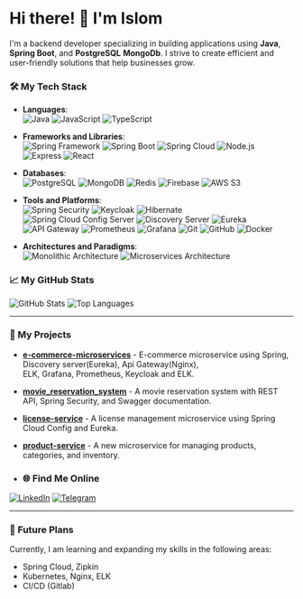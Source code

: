 # Hi there! 👋 I'm Islom

I'm a backend developer specializing in building applications using **Java**, **Spring Boot**, and **PostgreSQL** **MongoDb**. I strive to create efficient and user-friendly solutions that help businesses grow.

### 🛠️ My Tech Stack
- **Languages**: <br/>
![Java](https://img.shields.io/badge/Java-ED8B00?style=for-the-badge&logo=java&logoColor=white)
![JavaScript](https://img.shields.io/badge/JavaScript-F7DF1E?style=for-the-badge&logo=javascript&logoColor=black)
![TypeScript](https://img.shields.io/badge/TypeScript-007ACC?style=for-the-badge&logo=typescript&logoColor=white)

- **Frameworks and Libraries**:<br/>
![Spring Framework](https://img.shields.io/badge/Spring%20Framework-6DB33F?style=for-the-badge&logo=spring&logoColor=white)
![Spring Boot](https://img.shields.io/badge/Spring%20Boot-6DB33F?style=for-the-badge&logo=springboot&logoColor=white)
![Spring Cloud](https://img.shields.io/badge/Spring%20Cloud-6DB33F?style=for-the-badge&logo=springcloud&logoColor=white)
![Node.js](https://img.shields.io/badge/Node.js-339933?style=for-the-badge&logo=nodedotjs&logoColor=white)
![Express](https://img.shields.io/badge/Express-000000?style=for-the-badge&logo=express&logoColor=white)
![React](https://img.shields.io/badge/React-61DAFB?style=for-the-badge&logo=react&logoColor=black)


- **Databases**:<br/>
![PostgreSQL](https://img.shields.io/badge/PostgreSQL-316192?style=for-the-badge&logo=postgresql&logoColor=white)
![MongoDB](https://img.shields.io/badge/MongoDB-47A248?style=for-the-badge&logo=mongodb&logoColor=white)
![Redis](https://img.shields.io/badge/Redis-DC382D?style=for-the-badge&logo=redis&logoColor=white)
![Firebase](https://img.shields.io/badge/Firebase-FFCB2F?style=for-the-badge&logo=firebase&logoColor=black)
![AWS S3](https://img.shields.io/badge/AWS%20S3-569A31?style=for-the-badge&logo=amazons3&logoColor=white)

- **Tools and Platforms**:<br/>
![Spring Security](https://img.shields.io/badge/Spring%20Security-6DB33F?style=for-the-badge&logo=springsecurity&logoColor=white)
![Keycloak](https://img.shields.io/badge/Keycloak-9A3D2A?style=for-the-badge&logo=keycloak&logoColor=white)
![Hibernate](https://img.shields.io/badge/Hibernate-59666C?style=for-the-badge&logo=hibernate&logoColor=white)
![Spring Cloud Config Server](https://img.shields.io/badge/Spring%20Cloud%20Config%20Server-6DB33F?style=for-the-badge&logo=springcloud&logoColor=white)
![Discovery Server](https://img.shields.io/badge/Discovery%20Server-FFC107?style=for-the-badge&logo=consul&logoColor=white)
![Eureka](https://img.shields.io/badge/Eureka-8A3FFC?style=for-the-badge&logo=netflix&logoColor=white)
![API Gateway](https://img.shields.io/badge/Spring%20API%20Gateway-00A0B2?style=for-the-badge&logo=spring&logoColor=white)
![Prometheus](https://img.shields.io/badge/Prometheus-E6522C?style=for-the-badge&logo=prometheus&logoColor=white)
![Grafana](https://img.shields.io/badge/Grafana-FF9A6B?style=for-the-badge&logo=grafana&logoColor=white)
![Git](https://img.shields.io/badge/Git-F05032?style=for-the-badge&logo=git&logoColor=white)
![GitHub](https://img.shields.io/badge/GitHub-181717?style=for-the-badge&logo=github&logoColor=white)
![Docker](https://img.shields.io/badge/Docker-2496ED?style=for-the-badge&logo=docker&logoColor=white)



- **Architectures and Paradigms**:<br/>
![Monolithic Architecture](https://img.shields.io/badge/Monolithic%20Architecture-333333?style=for-the-badge&logo=architecture&logoColor=white)
![Microservices Architecture](https://img.shields.io/badge/Microservices%20Architecture-333333?style=for-the-badge&logo=docker&logoColor=white)






### 📈 My GitHub Stats
![GitHub Stats](https://github-readme-stats.vercel.app/api?username=IslomW&show_icons=true&theme=radical)
![Top Languages](https://github-readme-stats.vercel.app/api/top-langs/?username=IslomW&layout=compact&theme=radical)

---

### 🚀 My Projects
- **[e-commerce-microservices](https://github.com/yahyo7/e-commerce-microservices)** - E-commerce microservice using Spring, Discovery server(Eureka), Api Gateway(Nginx),  
ELK, Grafana, Prometheus, Keycloak and ELK.
- **[movie_reservation_system](https://github.com/IslomW/movie_reservation_system)** - A movie reservation system with REST API, Spring Security, and Swagger documentation.
- **[license-service](https://github.com/IslomW/license-service)** - A license management microservice using Spring Cloud Config and Eureka.
- **[product-service](https://github.com/IslomW/product-service)** - A new microservice for managing products, categories, and inventory.

- ### 🌐 Find Me Online

[![LinkedIn](https://img.shields.io/badge/LinkedIn-0077B5?style=for-the-badge&logo=linkedin&logoColor=white)](https://www.linkedin.com/in/islom-sharipov-aa2323214/)
[![Telegram](https://img.shields.io/badge/Telegram-2CA5E0?style=for-the-badge&logo=telegram&logoColor=white)](https://t.me/IslomW)

---

### 🤖 Future Plans
Currently, I am learning and expanding my skills in the following areas:
- Spring Cloud, Zipkin
- Kubernetes, Nginx, ELK
- CI/CD (Gitlab)


<!--
**IslomW/IslomW** is a ✨ _special_ ✨ repository because its `README.md` (this file) appears on your GitHub profile.

Here are some ideas to get you started:

- 🔭 I’m currently working on ...
- 🌱 I’m currently learning ...
- 👯 I’m looking to collaborate on ...
- 🤔 I’m looking for help with ...
- 💬 Ask me about ...
- 📫 How to reach me: ...
- 😄 Pronouns: ...
- ⚡ Fun fact: ...
-->
